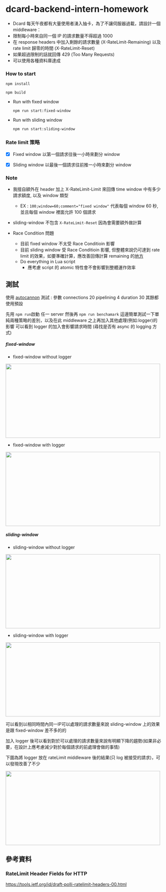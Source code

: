 # dcard-backend-intern-homework

-   Dcard 每天午夜都有大量使用者湧入抽卡，為了不讓伺服器過載，請設計一個 middleware：
-   限制每小時來自同一個 IP 的請求數量不得超過 1000
-   在 response headers 中加入剩餘的請求數量 (X-RateLimit-Remaining) 以及 rate limit 歸零的時間 (X-RateLimit-Reset)
-   如果超過限制的話就回傳 429 (Too Many Requests)
-   可以使用各種資料庫達成

### How to start

`npm install`

`npm build`

-   Run with fixed window
 
    `npm run start:fixed-window`

-   Run with sliding window
 
    `npm run start:sliding-window`

### Rate limit 策略

-   [x] Fixed window
        以第一個請求往後一小時來劃分 window

-   [x] Sliding window
        以最後一個請求往前推一小時來劃分 window

### Note

-   我擅自額外在 header 加上 X-RateLimit-Limit 來回傳 time window 中有多少請求額度, 以及 window 類型
    -   EX : `100;window=60;comment="fixed window"` 代表每個 window 60 秒,並且每個 window 裡面允許 100 個請求

-   sliding-window 不包含 `X-RateLimit-Reset` 因為會需要額外做計算

-   Race Condition 問題
    -   目前 fixed window 不太受 Race Conditioin 影響
    -   目前 sliding window 受 Race Conditioin 影響, 但整體來說仍可達到 rate limit 的效果，如要準確計算，應改善回傳計算 remaining 的[地方](https://github.com/vn7n24fzkq/dcard-backend-intern-homework/blob/a515d4dffcbf94c5ca9775bc519e1553433169ae/src/middleware/rateLimit.ts#L37)
    -   Do everything in Lua script
        -   應考慮 script 的 atomic 特性會不會影響到整體運作效率
## 測試
使用 [autocannon](https://github.com/mcollina/autocannon) 測試 : 參數 connections 20 pipelining 4 duration 30 其餘都使用預設 

先用 ``` npm run ```啟動 任一 server
然後再 ``` npm run benchamark ```
這邊簡單測試一下單純兩種策略的差別，以及在此 middleware 之上再加入其他處理(例如:logger)的影響
可以看到 logger 的加入會影響請求時間 (尋找是否有 async 的 logging 方式)

##### fixed-window
- fixed-window without logger
<img src="https://user-images.githubusercontent.com/20241522/112953001-ac1e5b00-916f-11eb-903c-b5d636c11b54.png" height="240" width="500">

- fixed-window with logger
<img src="https://user-images.githubusercontent.com/20241522/112953332-fb648b80-916f-11eb-9340-01f333c44ec5.png" height="240" width="500"> 

##### sliding-window
- sliding-window without logger
<img src="https://user-images.githubusercontent.com/20241522/112952863-8b560580-916f-11eb-99ba-6fbd81ef910e.png" height="240" width="500">

- sliding-window with logger
<img src="https://user-images.githubusercontent.com/20241522/112953116-c6f0cf80-916f-11eb-9400-6ef666d01fa9.png" height="240" width="500"> 

可以看到以相同時間內同一IP可以處理的請求數量來說 sliding-window 上的效果是跟 fixed-window 差不多的的

加入 logger 後可以看到對於可以處理的請求數量來說有明顯下降的趨勢(如果非必要，在設計上應考慮減少對於每個請求的前處理會做的事情)

下圖為將 logger 放在 rateLimit middleware 後的結果(只 log 被接受的請求)，可以發現改善了不少

<img src="https://user-images.githubusercontent.com/20241522/112955064-9f9b0200-9171-11eb-89c5-f62ed90d146c.png" height="240" width="500">

## 參考資料

### RateLimit Header Fields for HTTP

https://tools.ietf.org/id/draft-polli-ratelimit-headers-00.html
